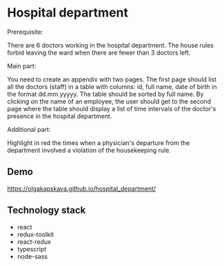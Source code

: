 
# Hospital department

Prerequisite:

There are 6 doctors working in the hospital department. The house rules forbid leaving the ward when there are fewer than 3 doctors left. 

Main part:

You need to create an appendix with two pages. The first page should list all the doctors (staff) in a table with columns: id, full name, date of birth in the format dd.mm.yyyyy. The table should be sorted by full name. By clicking on the name of an employee, the user should get to the second page where the table should display a list of time intervals of the doctor's presence in the hospital department. 

Additional part:

Highlight in red the times when a physician's departure from the department involved a violation of the housekeeping rule.



## Demo

https://olgakapskaya.github.io/hospital_department/


## Technology stack 

- react
- redux-toolkit
- react-redux
- typescript
- node-sass





